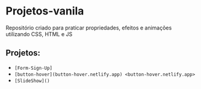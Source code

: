 # Projetos-vanila

Repositório criado para praticar propriedades, efeitos e animações utilizando CSS, HTML e JS

## Projetos:

  - `[Form-Sign-Up]`
  - `[button-hover](button-hover.netlify.app) <button-hover.netlify.app>`
  - `[SlideShow]()`
